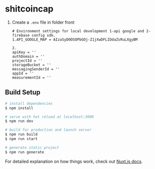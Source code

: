 # shitcoincap
1. Create a `.env` file  in folder front

    ```
    # Environment settings for local development 1-api google and 2-firebase config sdk.
    1.API_GOOGLE_MAP = AIzaSyD0OSOPbGOj-Z1jXwDFLIDdaZsRuLXgyBM

    2.
    apiKey = ''
    authDomain = ''
    projectId = ''
    storageBucket = ''
    messagingSenderId = ''
    appId = ''
    measurementId = ''
    ```
## Build Setup

```bash
# install dependencies
$ npm install

# serve with hot reload at localhost:3000
$ npm run dev

# build for production and launch server
$ npm run build
$ npm run start

# generate static project
$ npm run generate
```

For detailed explanation on how things work, check out [Nuxt.js docs](https://nuxtjs.org).
